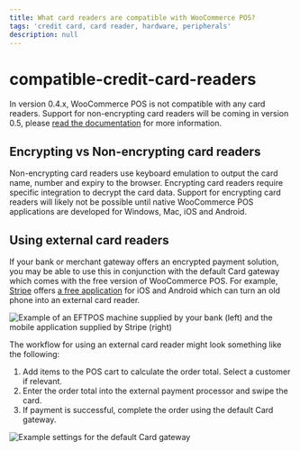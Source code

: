 ```yaml
---
title: What card readers are compatible with WooCommerce POS?
tags: 'credit card, card reader, hardware, peripherals'
description: null
---
```


# compatible-credit-card-readers

In version 0.4.x, WooCommerce POS is not compatible with any card readers. Support for non-encrypting card readers will be coming in version 0.5, please [read the documentation](https://docs.wcpos.com/v/0.5.0/en/how-to/operate/checkout/card-reader.html) for more information.

## Encrypting vs Non-encrypting card readers

Non-encrypting card readers use keyboard emulation to output the card name, number and expiry to the browser. Encrypting card readers require specific integration to decrypt the card data. Support for encrypting card readers will likely not be possible until native WooCommerce POS applications are developed for Windows, Mac, iOS and Android.

## Using external card readers

If your bank or merchant gateway offers an encrypted payment solution, you may be able to use this in conjunction with the default Card gateway which comes with the free version of WooCommerce POS. For example, [Stripe](https://wordpress.org/plugins/woocommerce-gateway-stripe/) offers [a free application](https://paymentforstripe.com/card-reader) for iOS and Android which can turn an old phone into an external card reader.

![Example of an EFTPOS machine supplied by your bank \(left\) and the mobile application supplied by Stripe \(right\)](https://wcpos.com/wp-content/uploads/2017/07/external-card-readers.png)

The workflow for using an external card reader might look something like the following:

1. Add items to the POS cart to calculate the order total. Select a customer if relevant.
2. Enter the order total into the external payment processor and swipe the card.
3. If payment is successful, complete the order using the default Card gateway.

![Example settings for the default Card gateway](https://wcpos.com/wp-content/uploads/2017/07/default-card-gateway.png)

